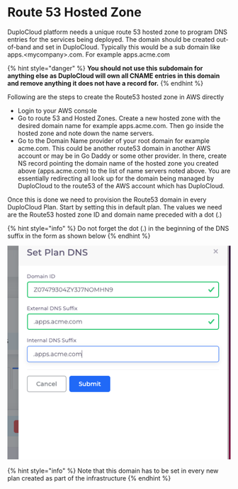# Route 53 Hosted Zone



DuploCloud platform needs a unique route 53 hosted zone to program DNS entries for the services being deployed. The domain should be created out-of-band and set in DuploCloud. Typically this would be a sub domain like apps.\<mycompany>.com. For example apps.acme.com&#x20;

{% hint style="danger" %}
**You should not use this subdomain for anything else as DuploCloud will own all CNAME entries in this domain and remove anything it does not have a record for.**&#x20;
{% endhint %}

Following are the steps to create the Route53 hosted zone in AWS directly

* Login to your AWS console
* Go to route 53 and Hosted Zones. Create a new hosted zone with the desired domain name for example apps.acme.com. Then go inside the hosted zone and note down the name servers.
* Go to the Domain Name provider of your root domain for example acme.com. This could be another route53 domain in another AWS account or may be in Go Daddy or some other provider. In there, create NS record pointing the domain name of the hosted zone you created above (apps.acme.com) to the list of name servers noted above. You are essentially redirecting all look up for the domain being managed by DuploCloud to the route53 of the AWS account which has DuploCloud.

Once this is done we need to provision the Route53 domain in every DuploCloud Plan. Start by setting this in default plan. The values we need are the Route53 hosted zone ID and domain name preceded with a dot (.)

{% hint style="info" %}
Do not forget the dot (.) in the beginning of the DNS suffix in the form as shown below
{% endhint %}

![Form to set a DNS suffix for a Plan](<../../.gitbook/assets/Screen Shot 2022-03-14 at 12.00.04 AM.png>)

{% hint style="info" %}
Note that this domain has to be set in every new plan created as part of the infrastructure
{% endhint %}
